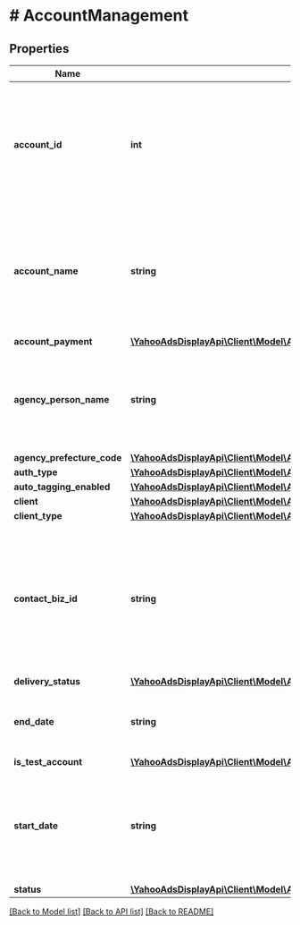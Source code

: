 # # AccountManagement

## Properties

Name | Type | Description | Notes
------------ | ------------- | ------------- | -------------
**account_id** | **int** | &lt;div lang&#x3D;\&quot;ja\&quot;&gt; アカウントIDです。&lt;br&gt; このフィールドは、レスポンスの際に返却されますが、リクエストの際には無視されます。 &lt;/div&gt; &lt;div lang&#x3D;\&quot;en\&quot;&gt; Account ID.&lt;br&gt; Although this field will be returned in the response, it will be ignored on input. &lt;/div&gt; | [optional]
**account_name** | **string** | &lt;div lang&#x3D;\&quot;ja\&quot;&gt;アカウント名です。&lt;br&gt;このフィールドは、ADD時は必須となり、SET時は省略可能となります。&lt;/div&gt; &lt;div lang&#x3D;\&quot;en\&quot;&gt;Account Name.&lt;br&gt;This field is required in ADD operation, and will be optional in SET operation.&lt;/div&gt; | [optional]
**account_payment** | [**\YahooAdsDisplayApi\Client\Model\AccountManagementServicePayment**](AccountManagementServicePayment.md) |  | [optional]
**agency_person_name** | **string** | &lt;div lang&#x3D;\&quot;ja\&quot;&gt; 代理店担当者名です。&lt;br&gt; ADDおよびSET時、このフィールドは省略可能となります。 &lt;/div&gt; &lt;div lang&#x3D;\&quot;en\&quot;&gt; Agency Person Name.&lt;br&gt; This field is optional in ADD and SET operation. &lt;/div&gt; | [optional]
**agency_prefecture_code** | [**\YahooAdsDisplayApi\Client\Model\AccountManagementServicePrefectureCode**](AccountManagementServicePrefectureCode.md) |  | [optional]
**auth_type** | [**\YahooAdsDisplayApi\Client\Model\AccountManagementServiceAuthType**](AccountManagementServiceAuthType.md) |  | [optional]
**auto_tagging_enabled** | [**\YahooAdsDisplayApi\Client\Model\AccountManagementServiceAutoTaggingEnabled**](AccountManagementServiceAutoTaggingEnabled.md) |  | [optional]
**client** | [**\YahooAdsDisplayApi\Client\Model\AccountManagementServiceClient**](AccountManagementServiceClient.md) |  | [optional]
**client_type** | [**\YahooAdsDisplayApi\Client\Model\AccountManagementServiceClientType**](AccountManagementServiceClientType.md) |  | [optional]
**contact_biz_id** | **string** | &lt;div lang&#x3D;\&quot;ja\&quot;&gt; アカウント管理者のYahoo! JAPANビジネスIDです。&lt;br&gt; このフィールドは、レスポンスの際に返却されますが、リクエストの際には無視されます。 &lt;/div&gt; &lt;div lang&#x3D;\&quot;en\&quot;&gt; Contact Business ID.&lt;br&gt; Although this field will be returned in the response, it will be ignored on input. &lt;/div&gt; | [optional]
**delivery_status** | [**\YahooAdsDisplayApi\Client\Model\AccountManagementServiceDeliveryStatus**](AccountManagementServiceDeliveryStatus.md) |  | [optional]
**end_date** | **string** | &lt;div lang&#x3D;\&quot;ja\&quot;&gt; 終了日&lt;br&gt; YYYYMMDD形式で指定 &lt;/div&gt; &lt;div lang&#x3D;\&quot;en\&quot;&gt; End Date&lt;br&gt; YYYYMMDD &lt;/div&gt; | [optional]
**is_test_account** | [**\YahooAdsDisplayApi\Client\Model\AccountManagementServiceIsTestAccount**](AccountManagementServiceIsTestAccount.md) |  | [optional]
**start_date** | **string** | &lt;div lang&#x3D;\&quot;ja\&quot;&gt; 開始日（YYYYMMDD形式）&lt;br&gt; 自動でADD時の日付が登録される。 &lt;/div&gt; &lt;div lang&#x3D;\&quot;en\&quot;&gt; Start Date&lt;br&gt; YYYYMMDD&lt;br&gt; This field is automatically regisetered in ADD operation &lt;/div&gt; | [optional]
**status** | [**\YahooAdsDisplayApi\Client\Model\AccountManagementServiceStatus**](AccountManagementServiceStatus.md) |  | [optional]

[[Back to Model list]](../../README.md#models) [[Back to API list]](../../README.md#endpoints) [[Back to README]](../../README.md)
